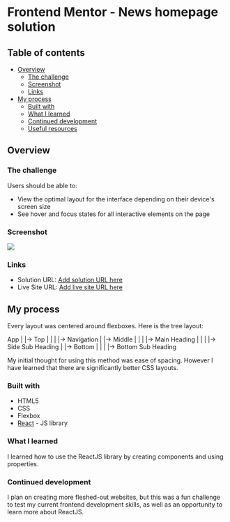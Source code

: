 # Frontend Mentor - News homepage solution

## Table of contents

- [Overview](#overview)
  - [The challenge](#the-challenge)
  - [Screenshot](#screenshot)
  - [Links](#links)
- [My process](#my-process)
  - [Built with](#built-with)
  - [What I learned](#what-i-learned)
  - [Continued development](#continued-development)
  - [Useful resources](#useful-resources)

## Overview

### The challenge

Users should be able to:

- View the optimal layout for the interface depending on their device's screen size
- See hover and focus states for all interactive elements on the page

### Screenshot

![](./screenshot.jpg)

### Links

- Solution URL: [Add solution URL here](https://your-solution-url.com)
- Live Site URL: [Add live site URL here](https://your-live-site-url.com)

## My process
Every layout was centered around flexboxes. 
Here is the tree layout:

App
|
|-> Top
| |
| |-> Navigation
|
|-> Middle
| |
| |-> Main Heading
| |
| |-> Side Sub Heading
|
|-> Bottom
| |
| |-> Bottom Sub Heading

My initial thought for using this method was ease of spacing.
However I have learned that there are significantly better
CSS layouts.

### Built with

- HTML5
- CSS
- Flexbox
- [React](https://reactjs.org/) - JS library

### What I learned

I learned how to use the ReactJS library by creating
components and using properties.

### Continued development

I plan on creating more fleshed-out websites, but this 
was a fun challenge to test my current frontend development
skills, as well as an opportunity to learn more about 
ReactJS.
